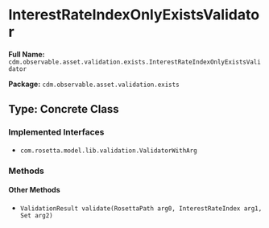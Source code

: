 # InterestRateIndexOnlyExistsValidator

**Full Name:** `cdm.observable.asset.validation.exists.InterestRateIndexOnlyExistsValidator`

**Package:** `cdm.observable.asset.validation.exists`

## Type: Concrete Class

### Implemented Interfaces

- `com.rosetta.model.lib.validation.ValidatorWithArg`

### Methods

#### Other Methods

- `ValidationResult validate(RosettaPath arg0, InterestRateIndex arg1, Set arg2)`

